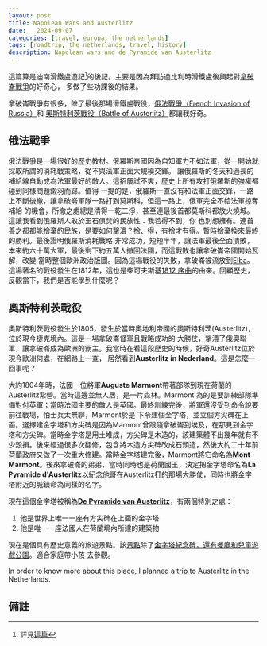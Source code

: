 ```yaml
---
layout: post
title: Napolean Wars and Austerlitz
date:   2024-09-07
categories: [travel, europa, the netherlands]
tags: [roadtrip, the netherlands, travel, history]
description: Napolean wars and de Pyramide van Austerlitz
---
```


這篇算是迪南滑鐵盧遊記[^dinant-post]的後記。主要是因為拜訪過比利時滑鐵盧後興起對[拿破崙戰爭][napolean-wars]的好奇心，
多做了些功課後的結果。

拿破崙戰爭有很多，除了最後那場滑鐵盧戰役，[俄法戰爭（French Invasion of Russia）][france-russia]和
[奧斯特利茨戰役（Battle of Austerlitz）][battle-austerlitz]都讓我好奇。


## 俄法戰爭

俄法戰爭是一場很好的歷史教材。俄羅斯帝國因為自知軍力不如法軍，從一開始就採取所謂的消耗戰策略，從不與法軍正面大規模交鋒。
讓俄羅斯的冬天和過長的補給線自動成為法軍最好的敵人。這招屢試不爽，歷史上所有攻打俄羅斯的強權都碰到同樣問題鎩羽而歸。值得
一提的是，俄羅斯一直沒有和法軍正面交鋒，一路上不斷後撤，讓拿破崙軍隊一路打到莫斯科，但這一路上，俄軍完全不給法軍掠奪補給
的機會，所撤之處總是清得一乾二淨，甚至連最後首都莫斯科都放火燒城。這讓我看到俄羅斯人敢於玉石俱焚的民族性：我若得不到，你
也別想擁有。連首善之都都能捨棄的民族，是要如何擊潰？捨、得，有捨才有得。暫時捨棄換來最終的勝利。最後證明俄羅斯消耗戰略
非常成功，短短半年，讓法軍最後全面潰敗，本來約六十萬大軍，最後剩下約五萬人撤回法國，而這戰敗也讓拿破崙帝國開始瓦解，改變
當時整個歐洲政治版圖。因為這場戰役的失敗，拿破崙被流放到[Elba][elba]。這場著名的戰役發生在1812年，這也是柴可夫斯基[1812
序曲][overture]的由來。回顧歷史，反觀當下，我們是否能學到什麼呢？


## 奧斯特利茨戰役

奧斯特利茨戰役發生於1805，發生於當時奧地利帝國的奧斯特利茨(Austerlitz)，位於現今捷克境內。這是一場拿破崙督軍且戰略成功的
大勝仗，擊潰了俄奧聯軍，讓拿破崙成為歐洲的霸主。我當時在看這段歷史的時候，好奇Austerlitz位於現今歐洲何處，在網路上一查，
居然看到**Austerlitz in Nederland**。這是怎麼一回事呢？

大約1804年時，法國一位將軍**Auguste Marmont**帶著部隊到現在荷蘭的Austerlitz紮營。當時這邊並無人居，是一片森林。Marmont
為的是要訓練部隊準備對付英軍；當時法國主要的敵人是英國。最終訓練完後，將軍還沒受到命令說要前往戰場，怕士兵太無聊，Marmont於是
下令建個金字塔，並立個方尖碑在上面。選擇建金字塔和方尖碑是因為Marmont曾跟隨拿破崙到埃及，在那見到金字塔和方尖碑。當時金字塔是用土堆成，方尖碑是木造的，該建築體不出幾年就有不少毀損。後來經過很多次翻修，包含將木造方尖碑改成石頭造，然後大約二十年前荷蘭政府又做了一次重大修建。當時金字塔建完後，Marmont將它命名為**Mont Marmont**。後來拿破崙的弟弟，當時同時也是荷蘭國王，決定把金字塔命名為**La Pyramide d'Austerlitz**以紀念他哥在Austerlitz打的那場大勝仗，同時也將金字塔附近的城鎮命為同樣的名字。

現在這個金字塔被稱為[**De Pyramide van Austerlitz**][pyramide]，有兩個特別之處：

1. 他是世界上唯一一座有方尖碑在上面的金字塔
2. 他是唯一一座法國人在荷蘭境內所建的建築物 

現在是個具有歷史意義的旅遊景點。該[景點][location]除了[金字塔紀念碑，還有餐廳和兒童遊戲公園][austerlitz]。適合家庭帶小孩
去參觀。

In order to know more about this place, I planned a trip to Austerlitz in the Netherlands.

## 備註

[^dinant-post]: 詳見[這篇](/posts/dinant-waterloo-trip)


[napolean-wars]: https://en.wikipedia.org/wiki/Napoleonic_Wars
[france-russia]: https://en.wikipedia.org/wiki/French_invasion_of_Russia
[elba]: https://en.wikipedia.org/wiki/Elba
[overture]: https://en.wikipedia.org/wiki/1812_Overture
[battle-austerlitz]: https://en.wikipedia.org/wiki/Battle_of_Austerlitz
[location]: https://maps.app.goo.gl/9fU6CSM2BiwND2uRA
[austerlitz]: https://www.pyramidevanausterlitz.nl/
[pyramide]: https://en.wikipedia.org/wiki/Pyramid_of_Austerlitz